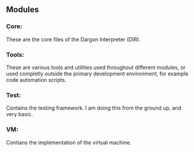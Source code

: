 ## Modules

### Core:

These are the core files of the Dargon Interpreter (DIR).

### Tools:

These are various tools and utilities used throughout different modules, or used completly outside the primary development environment, for example code automation scripts.

### Test:

Contains the testing framework. I am doing this from the ground up, and very basic.

### VM:

Contians the implementation of the virtual machine.

